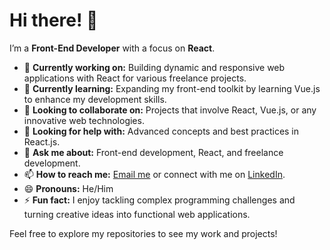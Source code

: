 <!--
**harraz63/harraz63** is a ✨ _special_ ✨ repository because its `README.md` (this file) appears on your GitHub profile.

Here are some ideas to get you started:

- 🔭 I’m currently working on ...
- 🌱 I’m currently learning ...
- 👯 I’m looking to collaborate on ...
- 🤔 I’m looking for help with ...
- 💬 Ask me about ...
- 📫 How to reach me: ...
- 😄 Pronouns: ...
- ⚡ Fun fact: ...
-->
# Hi there! 👋

I’m a **Front-End Developer** with a focus on **React**.

- 🔭 **Currently working on:** Building dynamic and responsive web applications with React for various freelance projects.
- 🌱 **Currently learning:** Expanding my front-end toolkit by learning Vue.js to enhance my development skills.
- 👯 **Looking to collaborate on:** Projects that involve React, Vue.js, or any innovative web technologies.
- 🤔 **Looking for help with:** Advanced concepts and best practices in React.js.
- 💬 **Ask me about:** Front-end development, React, and freelance development.
- 📫 **How to reach me:** [Email me](mailto:aharraz63hid@gmail.com) or connect with me on [LinkedIn](https://www.linkedin.com/in/ahmed-harraz-b52197268/).
- 😄 **Pronouns:** He/Him
- ⚡ **Fun fact:** I enjoy tackling complex programming challenges and turning creative ideas into functional web applications.

Feel free to explore my repositories to see my work and projects!
